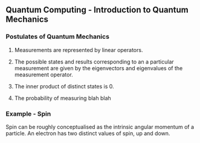 ## Quantum Computing - Introduction to Quantum Mechanics

### Postulates of Quantum Mechanics

1. Measurements are represented by linear operators.

2. The possible states and results corresponding to an a particular measurement are given by the eigenvectors and eigenvalues of the measurement operator.

3. The inner product of distinct states is 0.

4. The probability of measuring blah blah

### Example - Spin

Spin can be roughly conceptualised as the intrinsic angular momentum of a particle. An electron has two distinct values of spin, up and down.



